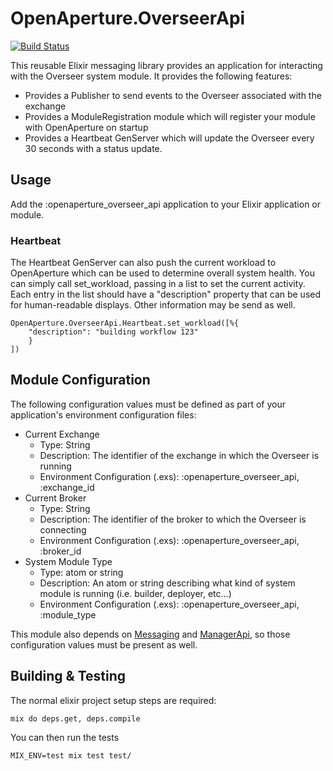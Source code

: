# OpenAperture.OverseerApi

[![Build Status](https://semaphoreci.com/api/v1/projects/dffc2359-1999-494b-ba24-667b9cc372c8/403150/badge.svg)](https://semaphoreci.com/perceptive/overseer_api)

This reusable Elixir messaging library provides an application for interacting with the Overseer system module.  It provides the following features:

* Provides a Publisher to send events to the Overseer associated with the exchange
* Provides a ModuleRegistration module which will register your module with OpenAperture on startup
* Provides a Heartbeat GenServer which will update the Overseer every 30 seconds with a status update.

## Usage

Add the :openaperture_overseer_api application to your Elixir application or module.

### Heartbeat

The Heartbeat GenServer can also push the current workload to OpenAperture which can be used to determine overall system health.  You can simply call set_workload, passing in a list to set the current activity.  Each entry in the list should have a "description" property that can be used for human-readable displays.  Other information may be send as well.

```iex
OpenAperture.OverseerApi.Heartbeat.set_workload([%{
	"description": "building workflow 123"
	}
])
```

## Module Configuration

The following configuration values must be defined as part of your application's environment configuration files:

* Current Exchange
	* Type:  String
	* Description:  The identifier of the exchange in which the Overseer is running
  * Environment Configuration (.exs): :openaperture_overseer_api, :exchange_id  
* Current Broker
	* Type:  String
	* Description:  The identifier of the broker to which the Overseer is connecting
  * Environment Configuration (.exs): :openaperture_overseer_api, :broker_id
* System Module Type
	* Type:  atom or string
	* Description:  An atom or string describing what kind of system module is running (i.e. builder, deployer, etc...)
  * Environment Configuration (.exs): :openaperture_overseer_api, :module_type

This module also depends on [Messaging](https://github.com/OpenAperture/messaging) and [ManagerApi](https://github.com/OpenAperture/manager_api), so those configuration values must be present as well.

## Building & Testing

The normal elixir project setup steps are required:

```iex
mix do deps.get, deps.compile
```

You can then run the tests

```iex
MIX_ENV=test mix test test/
```
